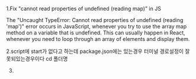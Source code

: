 1.Fix "cannot read properties of undefined (reading map)" in JS

The "Uncaught TypeError: Cannot read properties of undefined (reading 'map')" error occurs in JavaScript, whenever you try to use the array map method on a variable that is undefined. This can usually happen in React, whenever you need to loop through an array of elements and display them.

2.script에 start가 없다고 하는데 package.json에는 있는경우
터미널 경로설정이 잘못되있는경우이다 cd 폴더명

3.
